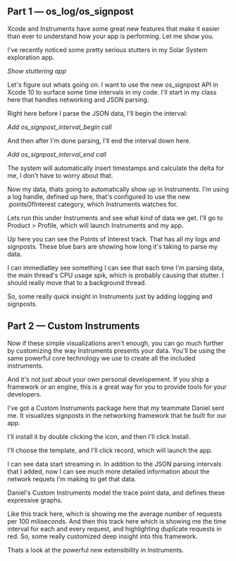 ## Part 1 — os_log/os_signpost

Xcode and Instruments have some great new features that make it easier than ever to understand how your app is performing. Let me show you.

I've recently noticed some pretty serious stutters in my Solar System exploration app.

  *Show stuttering app*

Let's figure out whats going on. I want to use the new os_signpost API in Xcode 10 to surface some time intervals in my code. I'll start in my class here that handles networking and JSON parsing.

Right here before I parse the JSON data, I'll begin the interval:

  *Add os_signpost_interval_begin call*

And then after I'm done parsing, I'll end the interval down here.

  *Add os_signpost_interval_end call*

The system will automatically insert timestamps and calculate the delta for me, I don't have to worry about that.

Now my data, thats going to automatically show up in Instruments. I'm using a log handle, defined up here, that's configured to use the new .pointsOfInterest category, which Instruments watches for.

Lets run this under Instruments and see what kind of data we get. I'll go to Product > Profile, which will launch Instruments and my app.

Up here you can see the Points of Interest track. That has all my logs and signposts. These blue bars are showing how long it's taking to parse my data.

I can immediatley see something I can see that each time I'm parsing data, the main thread's CPU usage spik, which is probably causing that stutter. I should really move that to a background thread.

So, some really quick insight in Instruments just by adding logging and signposts.

## Part 2 — Custom Instruments

Now if these simple visualizations aren't enough, you can go much further by customizing the way Instruments presents your data. You'll be using the same powerful core technology we use to create all the included instruments.

And it's not just about your own personal developement. If you ship a framework or an engine, this is a great way for you to provide tools for your developers.

I've got a Custom Instruments package here that my teammate Daniel sent me. It visualizes signposts in the networking framework that he built for our app.

I'll install it by double clicking the icon, and then I'll click Install.

I'll choose the template, and I'll click record, which will launch the app.

I can see data start streaming in. In addition to the JSON parsing intervals that I added, now I can see much more detailed information about the network requets I'm making to get that data.

Daniel's Custom Instruments model the trace point data, and defines these expressive graphs.

Like this track here, which is showing me the average number of requests per 100 miliseconds. And then this track here which is showing me the time interval for each and every request, and highlighting duplicate requests in red. So, some really customized deep insight into this framework.

Thats a look at the powerful new extensibility in Instruments.
